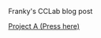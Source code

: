 Franky's CCLab blog post

[Project A (Press here)](https://seattlemarmot.github.io/CCLab-Blog-Post-Github/project-a)